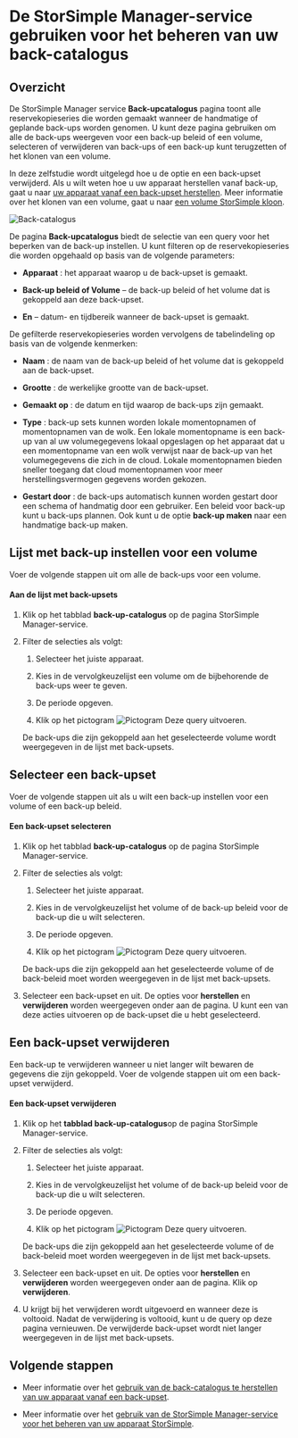 <properties 
   pageTitle="Beheren van uw back-upcatalogus StorSimple | Microsoft Azure"
   description="Hoe de pagina back-upcatalogus StorSimple Manager met de optie en back-upsets voor een volume verwijderen."
   services="storsimple"
   documentationCenter="NA"
   authors="SharS"
   manager="carmonm"
   editor="" />
<tags 
   ms.service="storsimple"
   ms.devlang="NA"
   ms.topic="article"
   ms.tgt_pltfrm="NA"
   ms.workload="TBD"
   ms.date="04/28/2016"
   ms.author="v-sharos" />

# <a name="use-the-storsimple-manager-service-to-manage-your-backup-catalog"></a>De StorSimple Manager-service gebruiken voor het beheren van uw back-catalogus

## <a name="overview"></a>Overzicht

De StorSimple Manager service **Back-upcatalogus** pagina toont alle reservekopieseries die worden gemaakt wanneer de handmatige of geplande back-ups worden genomen. U kunt deze pagina gebruiken om alle de back-ups weergeven voor een back-up beleid of een volume, selecteren of verwijderen van back-ups of een back-up kunt terugzetten of het klonen van een volume.

In deze zelfstudie wordt uitgelegd hoe u de optie en een back-upset verwijderd. Als u wilt weten hoe u uw apparaat herstellen vanaf back-up, gaat u naar [uw apparaat vanaf een back-upset herstellen](storsimple-restore-from-backup-set.md). Meer informatie over het klonen van een volume, gaat u naar [een volume StorSimple kloon](storsimple-clone-volume.md).

![Back-catalogus](./media/storsimple-manage-backup-catalog/backupcatalog.png) 

De pagina **Back-upcatalogus** biedt de selectie van een query voor het beperken van de back-up instellen. U kunt filteren op de reservekopieseries die worden opgehaald op basis van de volgende parameters:

- **Apparaat** : het apparaat waarop u de back-upset is gemaakt.

- **Back-up beleid of Volume** – de back-up beleid of het volume dat is gekoppeld aan deze back-upset.

- **En** – datum- en tijdbereik wanneer de back-upset is gemaakt.

De gefilterde reservekopieseries worden vervolgens de tabelindeling op basis van de volgende kenmerken:

- **Naam** : de naam van de back-up beleid of het volume dat is gekoppeld aan de back-upset.

- **Grootte** : de werkelijke grootte van de back-upset.

- **Gemaakt op** : de datum en tijd waarop de back-ups zijn gemaakt. 

- **Type** : back-up sets kunnen worden lokale momentopnamen of momentopnamen van de wolk. Een lokale momentopname is een back-up van al uw volumegegevens lokaal opgeslagen op het apparaat dat u een momentopname van een wolk verwijst naar de back-up van het volumegegevens die zich in de cloud. Lokale momentopnamen bieden sneller toegang dat cloud momentopnamen voor meer herstellingsvermogen gegevens worden gekozen.

- **Gestart door** : de back-ups automatisch kunnen worden gestart door een schema of handmatig door een gebruiker. Een beleid voor back-up kunt u back-ups plannen. Ook kunt u de optie **back-up maken** naar een handmatige back-up maken.

## <a name="list-backup-sets-for-a-volume"></a>Lijst met back-up instellen voor een volume
 
Voer de volgende stappen uit om alle de back-ups voor een volume.

#### <a name="to-list-backup-sets"></a>Aan de lijst met back-upsets

1. Klik op het tabblad **back-up-catalogus** op de pagina StorSimple Manager-service.

2. Filter de selecties als volgt:

    1. Selecteer het juiste apparaat.

    2. Kies in de vervolgkeuzelijst een volume om de bijbehorende de back-ups weer te geven.

    3. De periode opgeven.

    4. Klik op het pictogram ![Pictogram](./media/storsimple-manage-backup-catalog/HCS_CheckIcon.png) Deze query uitvoeren.
 
    De back-ups die zijn gekoppeld aan het geselecteerde volume wordt weergegeven in de lijst met back-upsets.

## <a name="select-a-backup-set"></a>Selecteer een back-upset

Voer de volgende stappen uit als u wilt een back-up instellen voor een volume of een back-up beleid.

#### <a name="to-select-a-backup-set"></a>Een back-upset selecteren

1. Klik op het tabblad **back-up-catalogus** op de pagina StorSimple Manager-service.

2. Filter de selecties als volgt:

    1. Selecteer het juiste apparaat.

    2. Kies in de vervolgkeuzelijst het volume of de back-up beleid voor de back-up die u wilt selecteren.

    3. De periode opgeven.

    4. Klik op het pictogram ![Pictogram](./media/storsimple-manage-backup-catalog/HCS_CheckIcon.png) Deze query uitvoeren.

    De back-ups die zijn gekoppeld aan het geselecteerde volume of de back-beleid moet worden weergegeven in de lijst met back-upsets.

3. Selecteer een back-upset en uit. De opties voor **herstellen** en **verwijderen** worden weergegeven onder aan de pagina. U kunt een van deze acties uitvoeren op de back-upset die u hebt geselecteerd.

## <a name="delete-a-backup-set"></a>Een back-upset verwijderen

Een back-up te verwijderen wanneer u niet langer wilt bewaren de gegevens die zijn gekoppeld. Voer de volgende stappen uit om een back-upset verwijderd.

#### <a name="to-delete-a-backup-set"></a>Een back-upset verwijderen

1. Klik op het **tabblad back-up-catalogus**op de pagina StorSimple Manager-service.

2. Filter de selecties als volgt:

    1. Selecteer het juiste apparaat.

    2. Kies in de vervolgkeuzelijst het volume of de back-up beleid voor de back-up die u wilt selecteren.

    3. De periode opgeven.

    4. Klik op het pictogram ![Pictogram](./media/storsimple-manage-backup-catalog/HCS_CheckIcon.png) Deze query uitvoeren.

    De back-ups die zijn gekoppeld aan het geselecteerde volume of de back-beleid moet worden weergegeven in de lijst met back-upsets.

3. Selecteer een back-upset en uit. De opties voor **herstellen** en **verwijderen** worden weergegeven onder aan de pagina. Klik op **verwijderen**.

4. U krijgt bij het verwijderen wordt uitgevoerd en wanneer deze is voltooid. Nadat de verwijdering is voltooid, kunt u de query op deze pagina vernieuwen. De verwijderde back-upset wordt niet langer weergegeven in de lijst met back-upsets.

## <a name="next-steps"></a>Volgende stappen

- Meer informatie over het [gebruik van de back-catalogus te herstellen van uw apparaat vanaf een back-upset](storsimple-restore-from-backup-set.md).

- Meer informatie over het [gebruik van de StorSimple Manager-service voor het beheren van uw apparaat StorSimple](storsimple-manager-service-administration.md).
